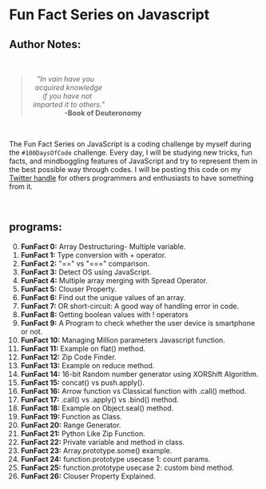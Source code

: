 # Fun Fact Series on Javascript

## Author Notes:
<br>

> &nbsp;&nbsp;&nbsp;&nbsp;*"In vain have you<br>
&nbsp;&nbsp;&nbsp;acquired knowledge<br>
&nbsp;&nbsp;&nbsp;&nbsp;&nbsp;&nbsp;&nbsp;if you have not<br>
&nbsp;&nbsp;imparted it to others."*<br>
&nbsp;&nbsp;&nbsp;&nbsp;&nbsp;&nbsp;&nbsp;&nbsp;&nbsp;&nbsp;&nbsp;&nbsp;&nbsp;&nbsp;&nbsp;&nbsp;&nbsp;&nbsp;**-Book of Deuteronomy**

<br>

The Fun Fact Series on JavaScript is a coding challenge by myself during the `#100DaysOfCode` challenge. Every day, I will be studying new tricks, fun facts, and mindboggling features of JavaScript and try to represent them in the best possible way through codes. I will be posting this code on my [Twitter handle](https://twitter.com/speczly) for others programmers and enthusiasts to have something from it.

<br>

## programs:
0. **FunFact 0:** Array Destructuring- Multiple variable.
0. **FunFact 1:** Type conversion with + operator.
0. **FunFact 2:** "==" vs "===" comparison.
0. **FunFact 3:** Detect OS using JavaScript.
0. **FunFact 4:** Multiple array merging with Spread Operator.
0. **FunFact 5:** Clouser Property.
0. **FunFact 6:** Find out the unique values of an array.
0. **FunFact 7:** OR short-circuit: A good way of handling error in code.
0. **FunFact 8:** Getting boolean values with ! operators
0. **FunFact 9:** A Program to check whether the user device is smartphone or not.
0. **FunFact 10:** Managing Million parameters Javascript function.
0. **FunFact 11:** Example on flat() method.
0. **FunFact 12:** Zip Code Finder.
0. **FunFact 13:** Example on reduce method.
0. **FunFact 14:** 16-bit Random number generator using XORShift Algorithm.
0. **FunFact 15:** concat() vs push.apply().
0. **FunFact 16:** Arrow function vs Classical function with .call() method. 
0. **FunFact 17:** .call() vs .apply() vs .bind() method.
0. **FunFact 18:** Example on Object.seal() method.
0. **FunFact 19:** Function as Class.
0. **FunFact 20:** Range Generator.
0. **FunFact 21:** Python Like Zip Function.
0. **FunFact 22:** Private variable and method in class.
0. **FunFact 23:** Array.prototype.some() example.
0. **FunFact 24:** function.prototype usecase 1: count params.
0. **FunFact 25:** function.prototype usecase 2: custom bind method.
0. **FunFact 26:** Clouser Property Explained.
